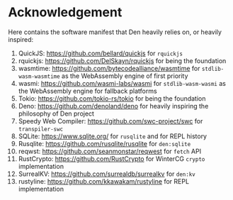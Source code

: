 # Acknowledgement

Here contains the software manifest that Den heavily relies on, or heavily inspired:
1. QuickJS: https://github.com/bellard/quickjs for `rquickjs`
2. rquickjs: https://github.com/DelSkayn/rquickjs for being the foundation
3. wasmtime: https://github.com/bytecodealliance/wasmtime for `stdlib-wasm-wasmtime` as the WebAssembly engine of first priority
4. wasmi: https://github.com/wasmi-labs/wasmi for `stdlib-wasm-wasmi` as the WebAssembly engine for fallback platforms
5. Tokio: https://github.com/tokio-rs/tokio for being the foundation
6. Deno: https://github.com/denoland/deno for heavily inspiring the philosophy of Den project
7. Speedy Web Compiler: https://github.com/swc-project/swc for `transpiler-swc`
8. SQLite: https://www.sqlite.org/ for `rusqlite` and for REPL history
9. Rusqlite: https://github.com/rusqlite/rusqlite for `den:sqlite`
10. reqwst: https://github.com/seanmonstar/reqwest for `fetch` API
11. RustCrypto: https://github.com/RustCrypto for WinterCG `crypto` implementation
12. SurrealKV: https://github.com/surrealdb/surrealkv for `den:kv`
13. rustyline: https://github.com/kkawakam/rustyline for REPL implementation